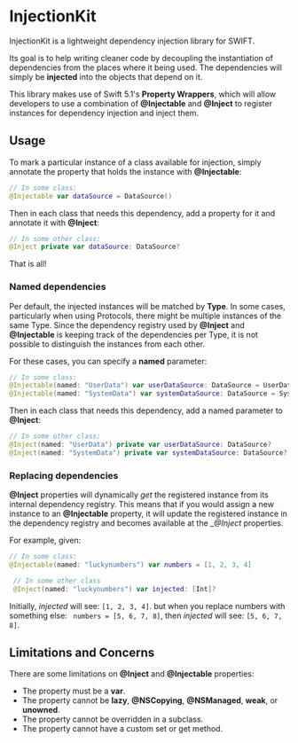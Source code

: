 # InjectionKit

InjectionKit is a lightweight dependency injection library for SWIFT.

Its goal is to help writing cleaner code by decoupling the instantiation of dependencies from the places where it being used. The dependencies will simply be **injected** into the objects that depend on it.

This library makes use of Swift 5.1's **Property Wrappers**, which will allow developers to use a combination of **@Injectable** and **@Inject** to register instances for dependency injection and inject them.

## Usage

To mark a particular instance of a class available for injection, simply annotate the property that holds the instance with **@Injectable**:

```Swift
// In some class:
@Injectable var dataSource = DataSource()
```

Then in each class that needs this dependency, add a property for it and annotate it with **@Inject**:

```Swift
// In some other class:
@Inject private var dataSource: DataSource?
```

That is all!

### Named dependencies

Per default, the injected instances will be matched by **Type**. In some cases, particularly when using Protocols, there might be multiple instances of the same Type. Since the dependency registry used by **@Inject** and **@Injectable** is keeping track of the dependencies per Type, it is not possible to distinguish the instances from each other.

For these cases, you can specify a **named** parameter:

```Swift
// In some class:
@Injectable(named: "UserData") var userDataSource: DataSource = UserDataSource()
@Injectable(named: "SystemData") var systemDataSource: DataSource = SystemDataSource()
```

Then in each class that needs this dependency, add a named parameter to **@Inject**:

```Swift
// In some other class:
@Inject(named: "UserData") private var userDataSource: DataSource?
@Inject(named: "SystemData") private var systemDataSource: DataSource?
```

### Replacing dependencies

**@Inject** properties will dynamically _get_ the registered instance from its internal dependency registry. This means that if you would assign a new instance to an **@Injectable** property, it will update the registered instance in the dependency registry and becomes available at the \__@Inject_ properties.

For example, given:

```Swift
// In some class:
@Injectable(named: "luckynumbers") var numbers = [1, 2, 3, 4]
```

```Swift
 // In some other class
 @Inject(named: "luckynumbers") var injected: [Int]?
```

Initially, _injected_ will see: `[1, 2, 3, 4]`. but when you replace numbers with something else: ` numbers = [5, 6, 7, 8]`, then _injected_ will see: `[5, 6, 7, 8]`.

## Limitations and Concerns

There are some limitations on **@Inject** and **@Injectable** properties:

- The property must be a **var**.
- The property cannot be **lazy**, **@NSCopying**, **@NSManaged**, **weak**, or **unowned**.
- The property cannot be overridden in a subclass.
- The property cannot have a custom set or get method.
